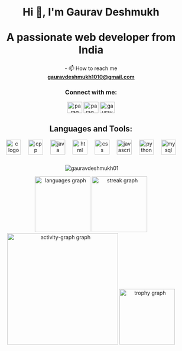 <h1 align="center">Hi 👋, I'm Gaurav Deshmukh<br><br>A passionate web developer from India</h1>

###

<p align="center">
  - 📫 How to reach me <br>
  <a href="mailto:gauravdeshmukh1010@gmail.com"><strong>gauravdeshmukh1010@gmail.com</strong></a>
</p>

<h3 align="center">Connect with me:</h3>
<p align="center">
  <a href="https://www.linkedin.com/in/gauravdeshmukh01/" target="blank"><img align="center" src="https://raw.githubusercontent.com/rahuldkjain/github-profile-readme-generator/master/src/images/icons/Social/linked-in-alt.svg" alt="parag ghatage" height="30" width="40" /></a>
  <a href="https://instagram.com/itz_garry_deshmukh_01" target="blank"><img align="center" src="https://raw.githubusercontent.com/rahuldkjain/github-profile-readme-generator/master/src/images/icons/Social/instagram.svg" alt="parag_ghatage_35" height="30" width="40" /></a>
  <a href="https://leetcode.com/u/gauravdeshmukh01/" target="blank"><img align="center" src="https://raw.githubusercontent.com/rahuldkjain/github-profile-readme-generator/master/src/images/icons/Social/leet-code.svg" alt="gauravdeshmukh01" height="30" width="40" /></a>
</p>

<h2 align="center">Languages and Tools:</h2>
<div align="center">
  <img src="https://skillicons.dev/icons?i=c" height="40" alt="c logo"  />
  <img width="12" />
  <img src="https://skillicons.dev/icons?i=cpp" height="40" alt="cpp logo"  />
  <img width="12" />
  <img src="https://skillicons.dev/icons?i=java" height="40" alt="java logo"  />
  <img width="12" />
  <img src="https://skillicons.dev/icons?i=html" height="40" alt="html logo"  />
  <img width="12" />
  <img src="https://skillicons.dev/icons?i=css" height="40" alt="css logo"  />
  <img width="12" />
  <img src="https://skillicons.dev/icons?i=js" height="40" alt="javascript logo"  />
  <img width="12" />
  <img src="https://skillicons.dev/icons?i=python" height="40" alt="python logo"  />
  <img width="12" />
  <img src="https://skillicons.dev/icons?i=mysql" height="40" alt="mysql logo"  />
</div>

###

<div align="center">
  <p>&nbsp;<img align="center" src="https://github-readme-stats.vercel.app/api?username=gauravdeshmukh01&show_icons=true&locale=en" alt="gauravdeshmukh01" /></p>
  <img src="https://github-readme-stats.vercel.app/api/top-langs?username=gauravdeshmukh01&locale=en&hide_title=false&layout=compact&card_width=320&langs_count=4&theme=highcontrast&hide_border=false&order=2" height="150" alt="languages graph"  />
  <img src="https://streak-stats.demolab.com?user=gauravdeshmukh01&locale=en&mode=weekly&theme=highcontrast&hide_border=false&border_radius=5&date_format=n/j%5B/Y%5D&order=3" height="150" alt="streak graph"  />
  <img src="https://github-readme-activity-graph.vercel.app/graph?username=gauravdeshmukh01&radius=16&theme=redical&area=true&order=5&custom_title=My%20contributions&hide_border=false&hide_title=false" height="300" alt="activity-graph graph"  />
  <img src="https://github-profile-trophy.vercel.app?username=gauravdeshmukh01&theme=dark_lover&row=1&margin-w=10&margin-h=0&no-bg=false&no-frame=true&order=4" height="150" alt="trophy graph"  />
</div>
